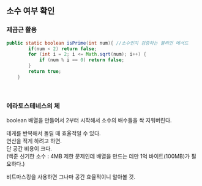 ## 소수 여부 확인
### 제곱근 활용

```java
public static boolean isPrime(int num){ //소수인지 검증하는 불리언 메서드
        if(num < 2) return false;
        for (int i = 2; i <= Math.sqrt(num); i++) {
            if (num % i == 0) return false;
        }
        return true;
    }
```

<br>

### 에라토스테네스의 체
boolean 배열을 만들어서 2부터 시작해서 소수의 배수들을 싹 지워버린다.  

테케를 반복해서 돌릴 때 효율적일 수 있다.  
연산을 적게 하려고 하면.  
단 공간 비용이 크다.  
(백준 신기한 소수 : 4MB 제한 문제인데 배열을 만드는 데만 1억 바이트(100MB)가 필요하다.)

비트마스킹을 사용하면 그나마 공간 효율적이니 알아볼 것.

<br>
